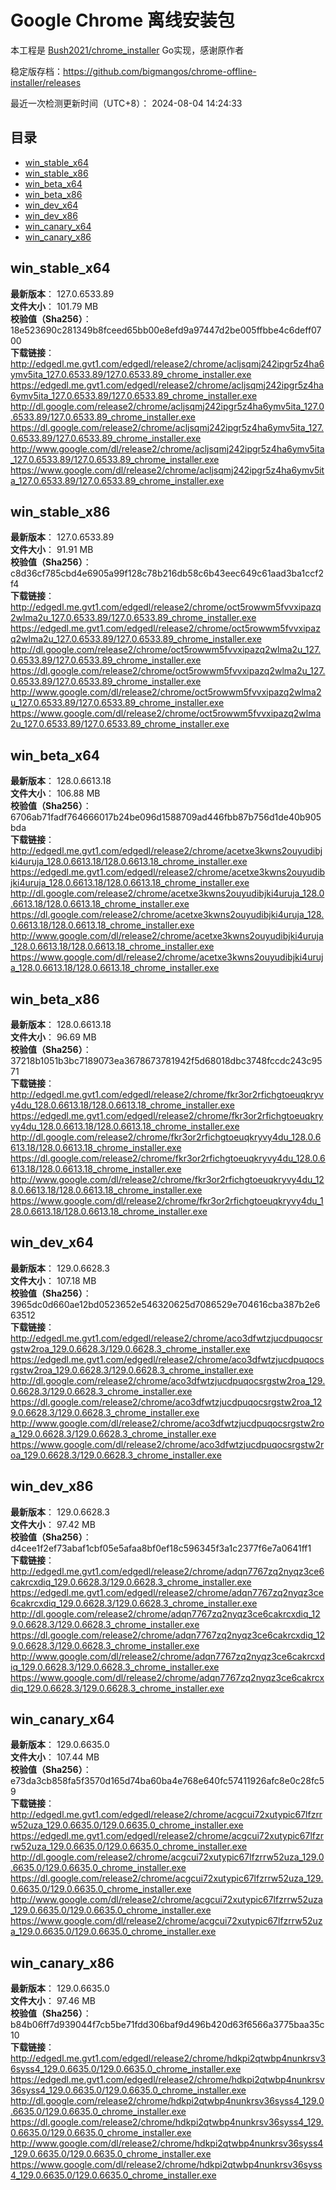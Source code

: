 # Google Chrome 离线安装包
本工程是 [Bush2021/chrome_installer](https://github.com/Bush2021/chrome_installer) Go实现，感谢原作者

稳定版存档：<https://github.com/bigmangos/chrome-offline-installer/releases>

最近一次检测更新时间（UTC+8）：
2024-08-04 14:24:33

## 目录
* [win_stable_x64](https://github.com/bigmangos/chrome-offline-installer?tab=readme-ov-file#win_stable_x64)
* [win_stable_x86](https://github.com/bigmangos/chrome-offline-installer?tab=readme-ov-file#win_stable_x86)
* [win_beta_x64](https://github.com/bigmangos/chrome-offline-installer?tab=readme-ov-file#win_beta_x64)
* [win_beta_x86](https://github.com/bigmangos/chrome-offline-installer?tab=readme-ov-file#win_beta_x86)
* [win_dev_x64](https://github.com/bigmangos/chrome-offline-installer?tab=readme-ov-file#win_dev_x64)
* [win_dev_x86](https://github.com/bigmangos/chrome-offline-installer?tab=readme-ov-file#win_dev_x86)
* [win_canary_x64](https://github.com/bigmangos/chrome-offline-installer?tab=readme-ov-file#win_canary_x64)
* [win_canary_x86](https://github.com/bigmangos/chrome-offline-installer?tab=readme-ov-file#win_canary_x86)

## win_stable_x64
**最新版本**： 127.0.6533.89  
**文件大小**： 101.79 MB  
**校验值（Sha256）**： 18e523690c281349b8fceed65bb00e8efd9a97447d2be005ffbbe4c6deff0700  
**下载链接**：
http://edgedl.me.gvt1.com/edgedl/release2/chrome/acljsqmj242ipgr5z4ha6ymv5ita_127.0.6533.89/127.0.6533.89_chrome_installer.exe
https://edgedl.me.gvt1.com/edgedl/release2/chrome/acljsqmj242ipgr5z4ha6ymv5ita_127.0.6533.89/127.0.6533.89_chrome_installer.exe
http://dl.google.com/release2/chrome/acljsqmj242ipgr5z4ha6ymv5ita_127.0.6533.89/127.0.6533.89_chrome_installer.exe
https://dl.google.com/release2/chrome/acljsqmj242ipgr5z4ha6ymv5ita_127.0.6533.89/127.0.6533.89_chrome_installer.exe
http://www.google.com/dl/release2/chrome/acljsqmj242ipgr5z4ha6ymv5ita_127.0.6533.89/127.0.6533.89_chrome_installer.exe
https://www.google.com/dl/release2/chrome/acljsqmj242ipgr5z4ha6ymv5ita_127.0.6533.89/127.0.6533.89_chrome_installer.exe
## win_stable_x86
**最新版本**： 127.0.6533.89  
**文件大小**： 91.91 MB  
**校验值（Sha256）**： c8d36cf785cbd4e6905a99f128c78b216db58c6b43eec649c61aad3ba1ccf2f4  
**下载链接**：
http://edgedl.me.gvt1.com/edgedl/release2/chrome/oct5rowwm5fvvxipazq2wlma2u_127.0.6533.89/127.0.6533.89_chrome_installer.exe
https://edgedl.me.gvt1.com/edgedl/release2/chrome/oct5rowwm5fvvxipazq2wlma2u_127.0.6533.89/127.0.6533.89_chrome_installer.exe
http://dl.google.com/release2/chrome/oct5rowwm5fvvxipazq2wlma2u_127.0.6533.89/127.0.6533.89_chrome_installer.exe
https://dl.google.com/release2/chrome/oct5rowwm5fvvxipazq2wlma2u_127.0.6533.89/127.0.6533.89_chrome_installer.exe
http://www.google.com/dl/release2/chrome/oct5rowwm5fvvxipazq2wlma2u_127.0.6533.89/127.0.6533.89_chrome_installer.exe
https://www.google.com/dl/release2/chrome/oct5rowwm5fvvxipazq2wlma2u_127.0.6533.89/127.0.6533.89_chrome_installer.exe
## win_beta_x64
**最新版本**： 128.0.6613.18  
**文件大小**： 106.88 MB  
**校验值（Sha256）**： 6706ab71fadf764666017b24be096d1588709ad446fbb87b756d1de40b905bda  
**下载链接**：
http://edgedl.me.gvt1.com/edgedl/release2/chrome/acetxe3kwns2ouyudibjki4uruja_128.0.6613.18/128.0.6613.18_chrome_installer.exe
https://edgedl.me.gvt1.com/edgedl/release2/chrome/acetxe3kwns2ouyudibjki4uruja_128.0.6613.18/128.0.6613.18_chrome_installer.exe
http://dl.google.com/release2/chrome/acetxe3kwns2ouyudibjki4uruja_128.0.6613.18/128.0.6613.18_chrome_installer.exe
https://dl.google.com/release2/chrome/acetxe3kwns2ouyudibjki4uruja_128.0.6613.18/128.0.6613.18_chrome_installer.exe
http://www.google.com/dl/release2/chrome/acetxe3kwns2ouyudibjki4uruja_128.0.6613.18/128.0.6613.18_chrome_installer.exe
https://www.google.com/dl/release2/chrome/acetxe3kwns2ouyudibjki4uruja_128.0.6613.18/128.0.6613.18_chrome_installer.exe
## win_beta_x86
**最新版本**： 128.0.6613.18  
**文件大小**： 96.69 MB  
**校验值（Sha256）**： 37218b1051b3bc7189073ea3678673781942f5d68018dbc3748fccdc243c9571  
**下载链接**：
http://edgedl.me.gvt1.com/edgedl/release2/chrome/fkr3or2rfichgtoeuqkryvy4du_128.0.6613.18/128.0.6613.18_chrome_installer.exe
https://edgedl.me.gvt1.com/edgedl/release2/chrome/fkr3or2rfichgtoeuqkryvy4du_128.0.6613.18/128.0.6613.18_chrome_installer.exe
http://dl.google.com/release2/chrome/fkr3or2rfichgtoeuqkryvy4du_128.0.6613.18/128.0.6613.18_chrome_installer.exe
https://dl.google.com/release2/chrome/fkr3or2rfichgtoeuqkryvy4du_128.0.6613.18/128.0.6613.18_chrome_installer.exe
http://www.google.com/dl/release2/chrome/fkr3or2rfichgtoeuqkryvy4du_128.0.6613.18/128.0.6613.18_chrome_installer.exe
https://www.google.com/dl/release2/chrome/fkr3or2rfichgtoeuqkryvy4du_128.0.6613.18/128.0.6613.18_chrome_installer.exe
## win_dev_x64
**最新版本**： 129.0.6628.3  
**文件大小**： 107.18 MB  
**校验值（Sha256）**： 3965dc0d660ae12bd0523652e546320625d7086529e704616cba387b2e663512  
**下载链接**：
http://edgedl.me.gvt1.com/edgedl/release2/chrome/aco3dfwtzjucdpuqocsrgstw2roa_129.0.6628.3/129.0.6628.3_chrome_installer.exe
https://edgedl.me.gvt1.com/edgedl/release2/chrome/aco3dfwtzjucdpuqocsrgstw2roa_129.0.6628.3/129.0.6628.3_chrome_installer.exe
http://dl.google.com/release2/chrome/aco3dfwtzjucdpuqocsrgstw2roa_129.0.6628.3/129.0.6628.3_chrome_installer.exe
https://dl.google.com/release2/chrome/aco3dfwtzjucdpuqocsrgstw2roa_129.0.6628.3/129.0.6628.3_chrome_installer.exe
http://www.google.com/dl/release2/chrome/aco3dfwtzjucdpuqocsrgstw2roa_129.0.6628.3/129.0.6628.3_chrome_installer.exe
https://www.google.com/dl/release2/chrome/aco3dfwtzjucdpuqocsrgstw2roa_129.0.6628.3/129.0.6628.3_chrome_installer.exe
## win_dev_x86
**最新版本**： 129.0.6628.3  
**文件大小**： 97.42 MB  
**校验值（Sha256）**： d4cee1f2ef73abaf1cbf05e5afaa8bf0ef18c596345f3a1c2377f6e7a0641ff1  
**下载链接**：
http://edgedl.me.gvt1.com/edgedl/release2/chrome/adqn7767zq2nyqz3ce6cakrcxdiq_129.0.6628.3/129.0.6628.3_chrome_installer.exe
https://edgedl.me.gvt1.com/edgedl/release2/chrome/adqn7767zq2nyqz3ce6cakrcxdiq_129.0.6628.3/129.0.6628.3_chrome_installer.exe
http://dl.google.com/release2/chrome/adqn7767zq2nyqz3ce6cakrcxdiq_129.0.6628.3/129.0.6628.3_chrome_installer.exe
https://dl.google.com/release2/chrome/adqn7767zq2nyqz3ce6cakrcxdiq_129.0.6628.3/129.0.6628.3_chrome_installer.exe
http://www.google.com/dl/release2/chrome/adqn7767zq2nyqz3ce6cakrcxdiq_129.0.6628.3/129.0.6628.3_chrome_installer.exe
https://www.google.com/dl/release2/chrome/adqn7767zq2nyqz3ce6cakrcxdiq_129.0.6628.3/129.0.6628.3_chrome_installer.exe
## win_canary_x64
**最新版本**： 129.0.6635.0  
**文件大小**： 107.44 MB  
**校验值（Sha256）**： e73da3cb858fa5f3570d165d74ba60ba4e768e640fc57411926afc8e0c28fc59  
**下载链接**：
http://edgedl.me.gvt1.com/edgedl/release2/chrome/acgcui72xutypic67lfzrrw52uza_129.0.6635.0/129.0.6635.0_chrome_installer.exe
https://edgedl.me.gvt1.com/edgedl/release2/chrome/acgcui72xutypic67lfzrrw52uza_129.0.6635.0/129.0.6635.0_chrome_installer.exe
http://dl.google.com/release2/chrome/acgcui72xutypic67lfzrrw52uza_129.0.6635.0/129.0.6635.0_chrome_installer.exe
https://dl.google.com/release2/chrome/acgcui72xutypic67lfzrrw52uza_129.0.6635.0/129.0.6635.0_chrome_installer.exe
http://www.google.com/dl/release2/chrome/acgcui72xutypic67lfzrrw52uza_129.0.6635.0/129.0.6635.0_chrome_installer.exe
https://www.google.com/dl/release2/chrome/acgcui72xutypic67lfzrrw52uza_129.0.6635.0/129.0.6635.0_chrome_installer.exe
## win_canary_x86
**最新版本**： 129.0.6635.0  
**文件大小**： 97.46 MB  
**校验值（Sha256）**： b84b06ff7d939044f7cb5be71fdd306baf9d496b420d63f6566a3775baa35c10  
**下载链接**：
http://edgedl.me.gvt1.com/edgedl/release2/chrome/hdkpi2qtwbp4nunkrsv36syss4_129.0.6635.0/129.0.6635.0_chrome_installer.exe
https://edgedl.me.gvt1.com/edgedl/release2/chrome/hdkpi2qtwbp4nunkrsv36syss4_129.0.6635.0/129.0.6635.0_chrome_installer.exe
http://dl.google.com/release2/chrome/hdkpi2qtwbp4nunkrsv36syss4_129.0.6635.0/129.0.6635.0_chrome_installer.exe
https://dl.google.com/release2/chrome/hdkpi2qtwbp4nunkrsv36syss4_129.0.6635.0/129.0.6635.0_chrome_installer.exe
http://www.google.com/dl/release2/chrome/hdkpi2qtwbp4nunkrsv36syss4_129.0.6635.0/129.0.6635.0_chrome_installer.exe
https://www.google.com/dl/release2/chrome/hdkpi2qtwbp4nunkrsv36syss4_129.0.6635.0/129.0.6635.0_chrome_installer.exe
